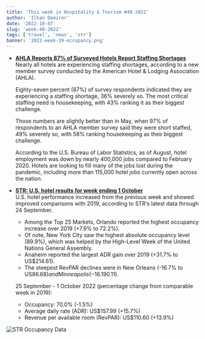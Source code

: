```yaml
---
title: 'This week in Hospitality & Tourism #40 2022'
author: 'Ilhan Demirer'
date: '2022-10-07'
slug: 'week-40-2022'
tags: ['travel', 'news', 'str']
banner: '2022-week-39-occupancy.png'
---
```


- **[AHLA Reports 87% of Surveyed Hotels Report Staffing Shortages](https://www.hotelnewsresource.com/article122896.html)**  
  Nearly all hotels are experiencing staffing shortages, according to a new member survey conducted by the American Hotel & Lodging Association (AHLA).

  Eighty-seven percent (87%) of survey respondents indicated they are experiencing a staffing shortage, 36% severely so. The most critical staffing need is housekeeping, with 43% ranking it as their biggest challenge.

  Those numbers are slightly better than in May, when 97% of respondents to an AHLA member survey said they were short staffed, 49% severely so, with 58% ranking housekeeping as their biggest challenge.

  According to the U.S. Bureau of Labor Statistics, as of August, hotel employment was down by nearly 400,000 jobs compared to February 2020. Hotels are looking to fill many of the jobs lost during the pandemic, including more than 115,000 hotel jobs currently open across the nation.

- **[STR: U.S. hotel results for week ending 1 October](https://str.com/press-release/str-us-hotel-results-week-ending-1-october)**  
  U.S. hotel performance increased from the previous week and showed improved comparisons with 2019, according to STR‘s latest data through 24 September.

  - Among the Top 25 Markets, Orlando reported the highest occupancy increase over 2019 (+7.9% to 72.2%).
  - Of note, New York City saw the highest absolute occupancy level (89.9%), which was helped by the High-Level Week of the United Nations General Assembly.
  - Anaheim reported the largest ADR gain over 2019 (+31.7% to US$214.61).
  - The steepest RevPAR declines were in New Orleans (-16.7% to US$86.68) and Minneapolis (-16.1% to US$90.11).

  25 September - 1 October 2022 (percentage change from comparable week in 2019):

  - Occupancy: 70.0% (-1.5%)
  - Average daily rate (ADR): US$157.99 (+15.7%)
  - Revenue per available room (RevPAR): US$110.60 (+13.9%)

![STR Occupancy Data](/images/blogimages/2022-week-39-occupancy.png)
